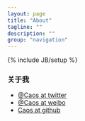 ```yaml
---
layout: page
title: "About"
tagline: ""
description: ""
group: "navigation"
---
```

{% include JB/setup %}

### 关于我



* [@Caos at twitter][twitter]
* [@Caos at weibo][weibo]
* [Caos at github][github]

[twitter]: https://twitter.com/317908835

[weibo]: http://weibo.com/ImCaos

[github]: http://github.com/caoshuai

